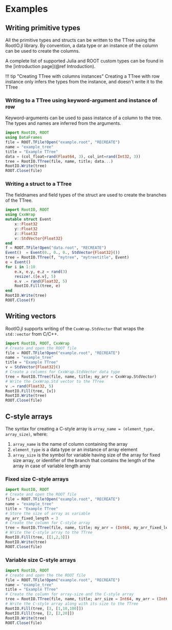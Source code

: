 # Examples

## Writing primitive types

All the primitive types and structs can be written to the TTree using the RootIO.jl library. By convention, a data type or an instance of the column can be used to create the columns. 

A complete list of supported Julia and ROOT custom types can be found in the [introduction page](@ref Introduction).

!!! tip "Creating TTree with columns instances"
    Creating a TTree with row instance only infers the types from the instance, and doesn't write it to the TTree

### Writing to a TTree using keyword-argument and instance of row

Keyword-arguments can be used to pass instance of a column to the tree. The types and names are inferred from the arguments.

```julia
import RootIO, ROOT
using DataFrames
file = ROOT.TFile!Open("example.root", "RECREATE")
name = "example_tree"
title = "Example TTree"
data = (col_float=rand(Float64, 3), col_int=rand(Int32, 3))
tree = RootIO.TTree(file, name, title; data...)
RootIO.Write(tree)
ROOT.Close(file)
```

### Writing a struct to a TTree

The fieldnames and field types of the struct are used to create the branches of the TTree.

```julia
import RootIO, ROOT
using CxxWrap
mutable struct Event
    x::Float32
    y::Float32
    z::Float32
    v::StdVector{Float32}
end
f = ROOT.TFile!Open("data.root", "RECREATE")
Event()  = Event(0., 0., 0., StdVector{Float32}())
tree = RootIO.TTree(f, "mytree", "mytreetitle", Event)
e = Event()
for i in 1:10
    e.x, e.y, e.z = rand(3)
    resize!.([e.v], 5)
    e.v .= rand(Float32, 5)
    RootIO.Fill(tree, e)
end
RootIO.Write(tree)
ROOT.Close(f)
```

## Writing vectors

RootIO.jl supports writing of the ```CxxWrap.StdVector``` that wraps the ```std::vector``` from C/C++.

```julia
import RootIO, ROOT, CxxWrap
# Create and open the ROOT file
file = ROOT.TFile!Open("example.root", "RECREATE")
name = "example_tree"
title = "Example TTree"
v = StdVector{Float32}()
# Create a columns for CxxWrap.StdVector data type
tree = RootIO.TTree(file, name, title; my_arr = CxxWrap.StdVector)
# Write the CxxWrap.Std vector to the TTree
v .= rand(Float32, 5)
RootIO.Fill(tree, [v])
RootIO.Write(tree)
ROOT.Close(file)
```

## C-style arrays

The syntax for creating a C-style array is ```array_name = (element_type, array_size)```, where:

1. ```array_name``` is the name of column containing the array
2. ```element_type``` is a data type or an instance of array element
2. ```array_size``` is the symbol for variable having size of the array for fixed size array, or identifier of the branch that contains the length of the array in case of variable length array 

### Fixed size C-style arrays

```julia
import RootIO, ROOT
# Create and open the ROOT file
file = ROOT.TFile!Open("example.root", "RECREATE")
name = "example_tree"
title = "Example TTree"
# Store the size of array as variable
my_arr_fixed_length = 3
# Create the column for C-style array
tree = RootIO.TTree(file, name, title; my_arr = (Int64, my_arr_fixed_length))
# Write the C-style array to the TTree
RootIO.Fill(tree, [[1,2,3]])
RootIO.Write(tree)
ROOT.Close(file)
```

### Variable size C-style arrays

```julia
import RootIO, ROOT
# Create and open the the ROOT file
file = ROOT.TFile!Open("example.root", "RECREATE")
name = "example_tree"
title = "Example TTree"
# Create the column for array-size and the C-style array
tree = RootIO.TTree(file, name, title; arr_size = Int64, my_arr = (Int64, :arr_size))
# Write the C-style array along with its size to the TTree
RootIO.Fill(tree, [3, [1,10,100]])
RootIO.Fill(tree, [2, [2,20]])
RootIO.Write(tree)
ROOT.Close(file)
```